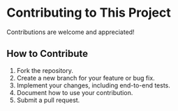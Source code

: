# Contributing to This Project

Contributions are welcome and appreciated!

## How to Contribute

1.  Fork the repository.
2.  Create a new branch for your feature or bug fix.
3.  Implement your changes, including end-to-end tests.
4.  Document how to use your contribution.
5.  Submit a pull request.
